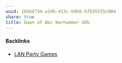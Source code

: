 ```yaml
---
uuid: 1bbb6734-e34b-413c-b9b6-6f835535c004
share: true
title: Dawn of War Warhammer 40k
---
```

#### Backlinks

* [LAN Party Games](/f5c3c4e3-e1e1-423b-87f6-f961e2799096)